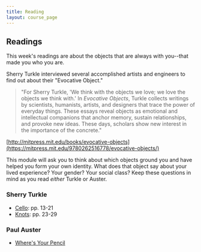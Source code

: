 ```yaml
---
title: Reading
layout: course_page
---
```

## Readings

This week's readings are about the objects that are always with you--that made you who you are.

Sherry Turkle interviewed several accomplished artists and engineers to find out about their "Evocative Object." 

>"For Sherry Turkle, 'We think with the objects we love; we love the objects we think with.' In _Evocative Objects_, Turkle collects writings by scientists, humanists, artists, and designers that trace the power of everyday things. These essays reveal objects as emotional and intellectual companions that anchor memory, sustain relationships, and provoke new ideas. These days, scholars show new interest in the importance of the concrete."

[http://mitpress.mit.edu/books/evocative-objects](https://mitpress.mit.edu/9780262516778/evocative-objects/)

This module will ask you to think about which objects ground you and have helped you form your own identity. What does that object say about your lived experience? Your gender? Your social class? Keep these questions in mind as you read *either* Turkle or Auster.

### Sherry Turkle 
- [Cello](https://mitpress.mit.edu/9780262516778/evocative-objects/): pp. 13-21
- [Knots](http://williamwolff.org/wp-content/uploads/2016/01/turkle-objects-2011.pdf): pp. 23-29


### Paul Auster
- [Where's Your Pencil](https://www.dropbox.com/s/a458ehyq0j33snc/Whats%20Your%20Pencil.pdf) 

